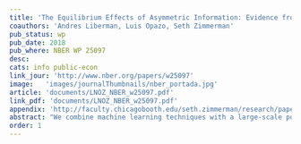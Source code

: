 ```yaml
---
title: 'The Equilibrium Effects of Asymmetric Information: Evidence from Consumer Credit Markets'
coauthors: 'Andres Liberman, Luis Opazo, Seth Zimmerman'
pub_status: wp
pub_date: 2018
pub_where: NBER WP 25097
desc:
cats: info public-econ
link_jour: 'http://www.nber.org/papers/w25097'
image:   'images/journalThumbnails/nber_portada.jpg'
article: 'documents/LNOZ_NBER_w25097.pdf'
link_pdf: 'documents/LNOZ_NBER_w25097.pdf'
appendix: 'http://faculty.chicagobooth.edu/seth.zimmerman/research/papers/LNOZ_Online_Appendix.pdf'
abstract: "We combine machine learning techniques with a large-scale policy change to study the equilibrium effects of information asymmetries in credit markets. In 2012, Chilean credit bureaus were forced to stop reporting past defaults for 2.8 million individuals with relatively low default amounts. These individuals made up 21% of the country's adult population and approximately 67% of borrowers in default. Using panel data of the universe of bank borrowers in Chile and access to the deleted registry information, we measure exposure to the deletion policy by constructing cost predictions with and without the deleted data. We then estimate the effects of exposure to changes in predicted costs using a difference-in-differences design that compares changes in borrowing over time for borrowers at different points in the exposure distribution. We find that deletion reduces predicted costs the most for poorer defaulters with limited borrowing histories, and raises predicted costs the most for non-defaulters with similar backgrounds. Borrowing is negatively and monotonically related to increases in predicted costs, with an elasticity of -0.14. Losers from the policy outnumber winners, and in aggregate, the effect of deletion was a sustained reduction in borrowing by 9% relative to baseline. We use our procedure to simulate the effects of counterfactual deletion policies such as the elimination of data on gender or additional default records, and show that both types of deletion reduce overall borrowing with largest drops for lower-income individuals and women."
order: 1
---
```

